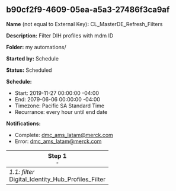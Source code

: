 ## b90cf2f9-4609-05ea-a5a3-27486f3ca9af

**Name** (not equal to External Key)**:** CL_MasterDE_Refresh_Filters

**Description:** Filter DIH profiles with mdm ID

**Folder:** my automations/

**Started by:** Schedule

**Status:** Scheduled

**Schedule:**

* Start: 2019-11-27 00:00:00 -04:00
* End: 2079-06-06 00:00:00 -04:00
* Timezone: Pacific SA Standard Time
* Recurrance: every hour until end date

**Notifications:**

* Complete: dmc_ams_latam@merck.com
* Error: dmc_ams_latam@merck.com

| Step 1<br>_<small>-</small>_ |
| --- |
| _1.1: filter_<br>Digital_Identity_Hub_Profiles_Filter |
